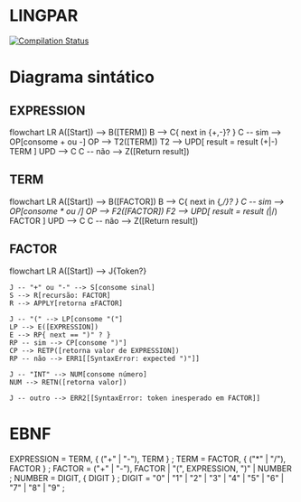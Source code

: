 # LINGPAR

[![Compilation Status](https://compiler-tester.insper-comp.com.br/svg/carloshernani-CH/LINGPAR)](https://compiler-tester.insper-comp.com.br/svg/carloshernani-CH/LINGPAR)

# Diagrama sintático
## EXPRESSION
flowchart LR
    A([Start]) --> B([TERM])
    B --> C{ next in {+,-}? }
    C -- sim --> OP[consome + ou -]
    OP --> T2([TERM])
    T2 --> UPD[ result = result (+|-) TERM ]
    UPD --> C
    C -- não --> Z([Return result])

## TERM
flowchart LR
    A([Start]) --> B([FACTOR])
    B --> C{ next in {*,/}? }
    C -- sim --> OP[consome * ou /]
    OP --> F2([FACTOR])
    F2 --> UPD[ result = result (*|/) FACTOR ]
    UPD --> C
    C -- não --> Z([Return result])

## FACTOR
flowchart LR
    A([Start]) --> J{Token?}

    J -- "+" ou "-" --> S[consome sinal]
    S --> R[recursão: FACTOR]
    R --> APPLY[retorna ±FACTOR]
    
    J -- "(" --> LP[consome "("]
    LP --> E([EXPRESSION])
    E --> RP{ next == ")" ? }
    RP -- sim --> CP[consome ")"]
    CP --> RETP([retorna valor de EXPRESSION])
    RP -- não --> ERR1[[SyntaxError: expected ")"]]

    J -- "INT" --> NUM[consome número]
    NUM --> RETN([retorna valor])

    J -- outro --> ERR2[[SyntaxError: token inesperado em FACTOR]]




# EBNF
EXPRESSION = TERM, { ("+" | "-"), TERM } ;
TERM       = FACTOR, { ("*" | "/"), FACTOR } ;
FACTOR     = ("+" | "-"), FACTOR | "(", EXPRESSION, ")" | NUMBER ;
NUMBER     = DIGIT, { DIGIT } ;
DIGIT      = "0" | "1" | "2" | "3" | "4" | "5" | "6" | "7" | "8" | "9" ;
